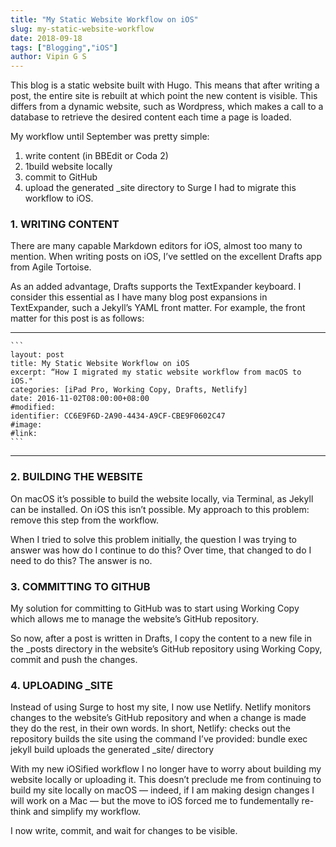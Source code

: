 ```yaml
---
title: "My Static Website Workflow on iOS"
slug: my-static-website-workflow
date: 2018-09-18
tags: ["Blogging","iOS"]
author: Vipin G S
---
```


This blog is a static website built with Hugo. This means that after writing a post, the entire site is rebuilt at which point the new content is visible. This differs from a dynamic website, such as Wordpress, which makes a call to a database to retrieve the desired content each time a page is loaded. 

My workflow until September was pretty simple:

1. write content (in BBEdit or Coda 2)
1. 1build website locally
1. commit to GitHub
1. upload the generated _site directory to Surge
I had to migrate this workflow to iOS.
### 1. WRITING CONTENT
There are many capable Markdown editors for iOS, almost too many to mention. When writing posts on iOS, I’ve settled on the excellent Drafts app from Agile Tortoise.  

As an added advantage, Drafts supports the TextExpander keyboard. I consider this essential as I have many blog post expansions in TextExpander, such a Jekyll’s YAML front matter. For example, the front matter for this post is as follows:  

---
	```
	layout: post
	title: My Static Website Workflow on iOS
	excerpt: “How I migrated my static website workflow from macOS to iOS."
	categories: [iPad Pro, Working Copy, Drafts, Netlify]
	date: 2016-11-02T08:00:00+08:00
	#modified:
	identifier: CC6E9F6D-2A90-4434-A9CF-CBE9F0602C47
	#image:
	#link: 
    ```
---  
### 2. BUILDING THE WEBSITE
On macOS it’s possible to build the website locally, via Terminal, as Jekyll can be installed. On iOS this isn’t possible. My approach to this problem: remove this step from the workflow.

When I tried to solve this problem initially, the question I was trying to answer was how do I continue to do this? Over time, that changed to do I need to do this? The answer is no.

### 3. COMMITTING TO GITHUB
My solution for committing to GitHub was to start using Working Copy which allows me to manage the website’s GitHub repository.

So now, after a post is written in Drafts, I copy the content to a new file in the _posts directory in the website’s GitHub repository using Working Copy, commit and push the changes.  

### 4. UPLOADING _SITE
Instead of using Surge to host my site, I now use Netlify. Netlify monitors changes to the website’s GitHub repository and when a change is made they do the rest, in their own words. In short, Netlify:
	checks out the repository
	builds the site using the command I’ve provided: bundle exec jekyll build
	uploads the generated _site/ directory

With my new iOSified workflow I no longer have to worry about building my website locally or uploading it. This doesn’t preclude me from continuing to build my site locally on macOS — indeed, if I am making design changes I will work on a Mac — but the move to iOS forced me 
to fundementally re-think and simplify my workflow.

I now write, commit, and wait for changes to be visible.